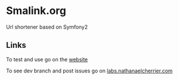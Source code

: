 Smalink.org
========================

Url shortener based on Symfony2

## Links
To test and use go on the [website](http://smalink.org)

To see dev branch and post issues go on [labs.nathanaelcherrier.com](https://git.nathanaelcherrier.com/mindsers/smalink.git)